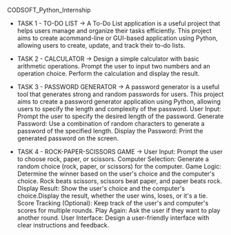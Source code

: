 CODSOFT_Python_Internship

* TASK 1 - TO-DO LIST
->  A To-Do List application is a useful project that helps users manage and organize their tasks efficiently. This project aims to create acommand-line or GUI-based application using Python, allowing users to create, update, and track their to-do lists.

  

* TASK 2 - CALCULATOR
-> Design a simple calculator with basic arithmetic operations. Prompt the user to input two numbers and an operation choice. Perform the calculation and display the result.



* TASK 3 - PASSWORD GENERATOR
-> A password generator is a useful tool that generates strong and random passwords for users. This project aims to create a password generator application using Python, allowing users to specify the length and complexity of the password.
User Input: Prompt the user to specify the desired length of the password.
Generate Password: Use a combination of random characters to generate a password of the specified length. Display the Password: Print the generated password on the screen.



* TASK 4 - ROCK-PAPER-SCISSORS GAME
-> User Input: Prompt the user to choose rock, paper, or scissors.
Computer Selection: Generate a random choice (rock, paper, or scissors) for the computer.
Game Logic: Determine the winner based on the user's choice and the computer's choice. Rock beats scissors, scissors beat paper, and paper beats rock.
Display Result: Show the user's choice and the computer's choice.Display the result, whether the user wins, loses, or it's a tie.
Score Tracking (Optional): Keep track of the user's and computer's scores for multiple rounds.
Play Again: Ask the user if they want to play another round.
User Interface: Design a user-friendly interface with clear instructions and feedback.

